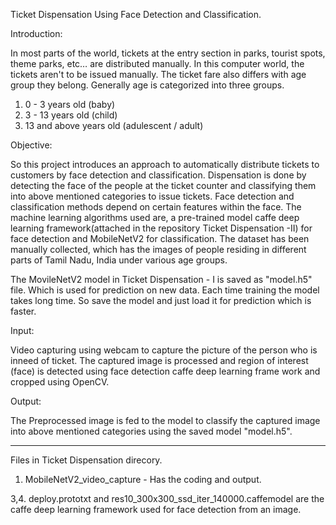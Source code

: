 Ticket Dispensation Using Face Detection and Classification.

Introduction:

In most parts of the world, tickets at the entry section in parks, tourist spots, theme parks, etc… are distributed manually. In this computer world, the tickets aren't to be issued manually. The ticket fare also differs with age group they belong. Generally age is categorized into three groups.

1. 0 - 3 years old (baby)
2. 3 - 13 years old (child)
3. 13 and above years old (adulescent / adult)

Objective:

So this project introduces an approach to automatically distribute tickets to customers by face detection and classification. Dispensation is done by detecting the face of the people at the ticket counter and classifying them into above mentioned categories to issue tickets. Face detection and classification methods depend on certain features within the face. The machine learning algorithms used are, a pre-trained model caffe deep learning framework(attached in the repository Ticket Dispensation -II) for face detection and MobileNetV2 for classification. The dataset has been manually collected, which has the images of people residing in different parts of Tamil Nadu, India under various age groups.

The MovileNetV2 model in Ticket Dispensation - I is saved as "model.h5" file. Which is used for prediction on new data. Each time training the model takes long time. So save the model and just load it for prediction which is faster.

Input:

Video capturing using webcam to capture the picture of the person who is inneed of ticket. The captured image is processed and region of interest (face) is detected using face detection caffe deep learning frame work and cropped using OpenCV.

Output:

The Preprocessed image is fed to the model to classify the captured image into above mentioned categories using the saved model "model.h5".
*******************************************************************************************************************************************************************************

Files in Ticket Dispensation direcory.
1. MobileNetV2_video_capture - Has the coding and output.

3,4. deploy.prototxt and res10_300x300_ssd_iter_140000.caffemodel are the caffe deep learning framework used for face detection from an image.
